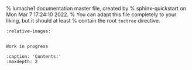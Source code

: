 % lumache1 documentation master file, created by
% sphinx-quickstart on Mon Mar  7 17:24:10 2022.
% You can adapt this file completely to your liking, but it should at least
% contain the root `toctree` directive.



```{include} ../../README.md
:relative-images:
```

```{warning}

Work in progress
```

```{toctree}
:caption: 'Contents:'
:maxdepth: 2
```

